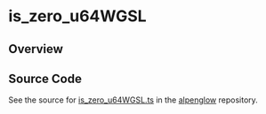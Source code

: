 # is_zero_u64WGSL

## Overview





## Source Code

See the source for [is_zero_u64WGSL.ts](https://github.com/phetsims/alpenglow/blob/main/js/webgpu/wgsl/math/is_zero_u64WGSL.ts) in the [alpenglow](https://github.com/phetsims/alpenglow) repository.
